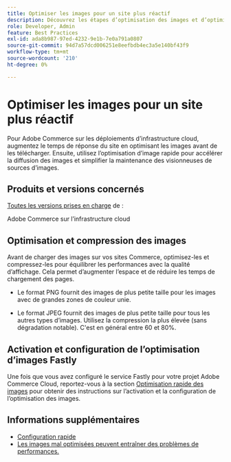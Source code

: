```yaml
---
title: Optimiser les images pour un site plus réactif
description: Découvrez les étapes d’optimisation des images et d’optimisation rapide des images pour optimiser le temps de réponse sur vos sites Adobe Commerce.
role: Developer, Admin
feature: Best Practices
exl-id: ada8b987-97ed-4232-9e1b-7e0a791a0807
source-git-commit: 94d7a57dcd006251e8eefbdb4ec3a5e140bf43f9
workflow-type: tm+mt
source-wordcount: '210'
ht-degree: 0%

---
```


# Optimiser les images pour un site plus réactif

Pour Adobe Commerce sur les déploiements d’infrastructure cloud, augmentez le temps de réponse du site en optimisant les images avant de les télécharger. Ensuite, utilisez l’optimisation d’image rapide pour accélérer la diffusion des images et simplifier la maintenance des visionneuses de sources d’images.

## Produits et versions concernés

[Toutes les versions prises en charge](../../../release/versions.md) de :

Adobe Commerce sur l’infrastructure cloud


## Optimisation et compression des images

Avant de charger des images sur vos sites Commerce, optimisez-les et compressez-les pour équilibrer les performances avec la qualité d’affichage. Cela permet d’augmenter l’espace et de réduire les temps de chargement des pages.

- Le format PNG fournit des images de plus petite taille pour les images avec de grandes zones de couleur unie.

- Le format JPEG fournit des images de plus petite taille pour tous les autres types d’images. Utilisez la compression la plus élevée (sans dégradation notable). C&#39;est en général entre 60 et 80%.

## Activation et configuration de l’optimisation d’images Fastly

Une fois que vous avez configuré le service Fastly pour votre projet Adobe Commerce Cloud, reportez-vous à la section [Optimisation rapide des images](https://devdocs.magento.com/cloud/cdn/fastly-image-optimization.html) pour obtenir des instructions sur l’activation et la configuration de l’optimisation des images.

## Informations supplémentaires

- [Configuration rapide](https://devdocs.magento.com/cloud/cdn/configure-fastly.html)
- [Les images mal optimisées peuvent entraîner des problèmes de performances.](https://experienceleague.adobe.com/docs/commerce-knowledge-base/kb/troubleshooting/miscellaneous/file-storage-low-specific-page-loads-are-slow.html)
